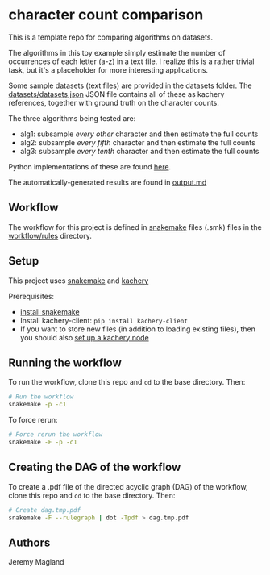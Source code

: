 # character count comparison

This is a template repo for comparing algorithms on datasets.

The algorithms in this toy example simply estimate the number of occurrences of each letter (a-z) in a text file. I realize this is a rather trivial task, but it's a placeholder for more interesting applications.

Some sample datasets (text files) are provided in the datasets folder. The [datasets/datasets.json](datasets/datasets.json) JSON file contains all of these as kachery references, together with ground truth on the character counts.

The three algorithms being tested are:

* alg1: subsample *every other* character and then estimate the full counts
* alg2: subsample *every fifth* character and then estimate the full counts
* alg3: subsample *every tenth* character and then estimate the full counts

Python implementations of these are found [here](./workflow/rules/algorithms).

The automatically-generated results are found in [output.md](output.md)

## Workflow

The workflow for this project is defined in [snakemake](https://snakemake.readthedocs.io/en/stable/index.html) files (.smk) files in the [workflow/rules](workflow/rules) directory.

## Setup

This project uses [snakemake](https://snakemake.readthedocs.io/en/stable/index.html) and [kachery](https://github.com/kacheryhub/kachery-doc)

Prerequisites:
* [install snakemake](https://snakemake.readthedocs.io/en/stable/getting_started/installation.html)
* Install kachery-client: `pip install kachery-client`
* If you want to store new files (in addition to loading existing files), then you should also [set up a kachery node](https://github.com/kacheryhub/kachery-doc/blob/main/doc/hostKacheryNode.md)

## Running the workflow

To run the workflow, clone this repo and `cd` to the base directory. Then:

```bash
# Run the workflow
snakemake -p -c1
```

To force rerun:

```bash
# Force rerun the workflow
snakemake -F -p -c1
```

## Creating the DAG of the workflow

To create a .pdf file of the directed acyclic graph (DAG) of the workflow, clone this repo and `cd` to the base directory. Then:

```bash
# Create dag.tmp.pdf
snakemake -F --rulegraph | dot -Tpdf > dag.tmp.pdf
```

## Authors

Jeremy Magland